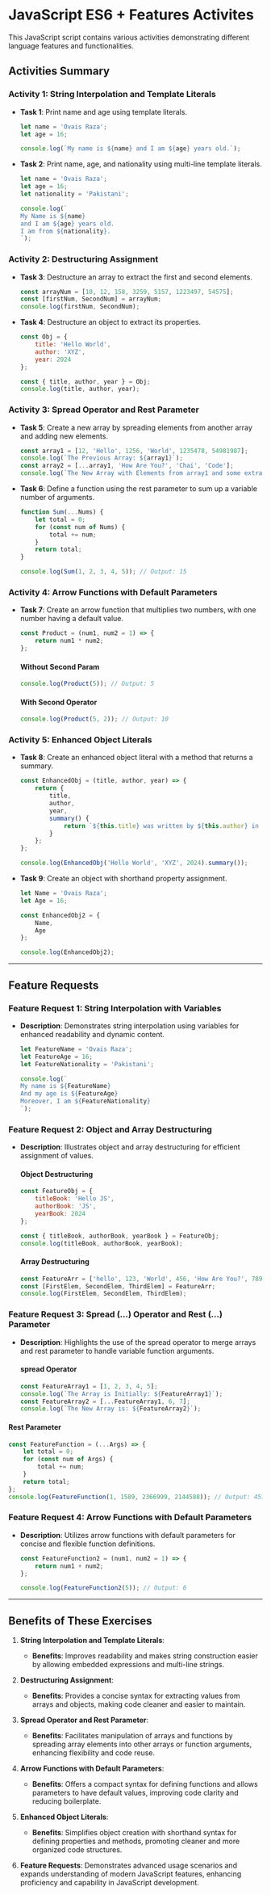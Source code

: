 # JavaScript ES6 + Features Activites

This JavaScript script contains various activities demonstrating different language features and functionalities.

## Activities Summary

### Activity 1: String Interpolation and Template Literals

- **Task 1**: Print name and age using template literals.

  ```javascript
  let name = 'Ovais Raza';
  let age = 16;
  
  console.log(`My name is ${name} and I am ${age} years old.`);
  ```

- **Task 2**: Print name, age, and nationality using multi-line template literals.

  ```javascript
  let name = 'Ovais Raza';
  let age = 16;
  let nationality = 'Pakistani';
  
  console.log(`
  My Name is ${name}
  and I am ${age} years old.
  I am from ${nationality}.
  `);
  ```

### Activity 2: Destructuring Assignment

- **Task 3**: Destructure an array to extract the first and second elements.

  ```javascript
  const arrayNum = [10, 12, 158, 3259, 5157, 1223497, 54575];
  const [firstNum, SecondNum] = arrayNum;
  console.log(firstNum, SecondNum);
  ```

- **Task 4**: Destructure an object to extract its properties.

  ```javascript
  const Obj = {
      title: 'Hello World',
      author: 'XYZ',
      year: 2024
  };
  
  const { title, author, year } = Obj;
  console.log(title, author, year);
  ```

### Activity 3: Spread Operator and Rest Parameter

- **Task 5**: Create a new array by spreading elements from another array and adding new elements.

  ```javascript
  const array1 = [12, 'Hello', 1256, 'World', 1235478, 54981987];
  console.log(`The Previous Array: ${array1}`);
  const array2 = [...array1, 'How Are You?', 'Chai', 'Code'];
  console.log(`The New Array with Elements from array1 and some extra elements as well ${array2}`);
  ```

- **Task 6**: Define a function using the rest parameter to sum up a variable number of arguments.

  ```javascript
  function Sum(...Nums) {
      let total = 0;
      for (const num of Nums) {
          total += num;
      }
      return total;
  }
  
  console.log(Sum(1, 2, 3, 4, 5)); // Output: 15
  ```

### Activity 4: Arrow Functions with Default Parameters

- **Task 7**: Create an arrow function that multiplies two numbers, with one number having a default value.

  ```javascript
  const Product = (num1, num2 = 1) => {
      return num1 * num2;
  };
  ```
    #### Without Second Param

  ```javascript
  console.log(Product(5)); // Output: 5
  ```
    #### With Second Operator

  ```javascript
  console.log(Product(5, 2)); // Output: 10
  ```
  


### Activity 5: Enhanced Object Literals

- **Task 8**: Create an enhanced object literal with a method that returns a summary.

  ```javascript
  const EnhancedObj = (title, author, year) => {
      return {
          title,
          author,
          year, 
          summary() {
              return `${this.title} was written by ${this.author} in ${this.year}`;
          }
      };
  };
  
  console.log(EnhancedObj('Hello World', 'XYZ', 2024).summary());
  ```

- **Task 9**: Create an object with shorthand property assignment.

  ```javascript
  let Name = 'Ovais Raza';
  let Age = 16;
  
  const EnhancedObj2 = {
      Name,
      Age
  };
  
  console.log(EnhancedObj2);
  ```

---

## Feature Requests

### Feature Request 1: String Interpolation with Variables

- **Description**: Demonstrates string interpolation using variables for enhanced readability and dynamic content.

  ```javascript
  let FeatureName = 'Ovais Raza';
  let FeatureAge = 16;
  let FeatureNationality = 'Pakistani';
  
  console.log(`
  My name is ${FeatureName}
  And my age is ${FeatureAge}
  Moreover, I am ${FeatureNationality}
  `);
  ```

### Feature Request 2: Object and Array Destructuring

- **Description**: Illustrates object and array destructuring for efficient assignment of values.

  #### Object Destructuring

  ```javascript
  const FeatureObj = {
      titleBook: 'Hello JS',
      authorBook: 'JS',
      yearBook: 2024
  };

  const { titleBook, authorBook, yearBook } = FeatureObj;
  console.log(titleBook, authorBook, yearBook);
  ```
  #### Array Destructuring

  ```javascript
  const FeatureArr = ['hello', 123, 'World', 456, 'How Are You?', 789];
  const [FirstElem, SecondElem, ThirdElem] = FeatureArr;
  console.log(FirstElem, SecondElem, ThirdElem);
  ```
  

### Feature Request 3: Spread (...) Operator and Rest (...) Parameter

- **Description**: Highlights the use of the spread operator to merge arrays and rest parameter to handle variable function arguments.

  #### spread Operator

  ```javascript
  const FeatureArray1 = [1, 2, 3, 4, 5];
  console.log(`The Array is Initially: ${FeatureArray1}`);
  const FeatureArray2 = [...FeatureArray1, 6, 7];
  console.log(`The New Array is: ${FeatureArray2}`);
  ```
#### Rest Parameter

  ```Javascript
  const FeatureFunction = (...Args) => {
      let total = 0;
      for (const num of Args) {
          total += num;
      }
      return total;
  };
  console.log(FeatureFunction(1, 1589, 2366999, 2144588)); // Output: 4513177
  ```

### Feature Request 4: Arrow Functions with Default Parameters

- **Description**: Utilizes arrow functions with default parameters for concise and flexible function definitions.

  ```javascript
  const FeatureFunction2 = (num1, num2 = 1) => {
      return num1 + num2;
  };
  
  console.log(FeatureFunction2(5)); // Output: 6
  ```

---

## Benefits of These Exercises

1. **String Interpolation and Template Literals**:
   - **Benefits**: Improves readability and makes string construction easier by allowing embedded expressions and multi-line strings.

2. **Destructuring Assignment**:
   - **Benefits**: Provides a concise syntax for extracting values from arrays and objects, making code cleaner and easier to maintain.

3. **Spread Operator and Rest Parameter**:
   - **Benefits**: Facilitates manipulation of arrays and functions by spreading array elements into other arrays or function arguments, enhancing flexibility and code reuse.

4. **Arrow Functions with Default Parameters**:
   - **Benefits**: Offers a compact syntax for defining functions and allows parameters to have default values, improving code clarity and reducing boilerplate.

5. **Enhanced Object Literals**:
   - **Benefits**: Simplifies object creation with shorthand syntax for defining properties and methods, promoting cleaner and more organized code structures.

6. **Feature Requests**: Demonstrates advanced usage scenarios and expands understanding of modern JavaScript features, enhancing proficiency and capability in JavaScript development.

